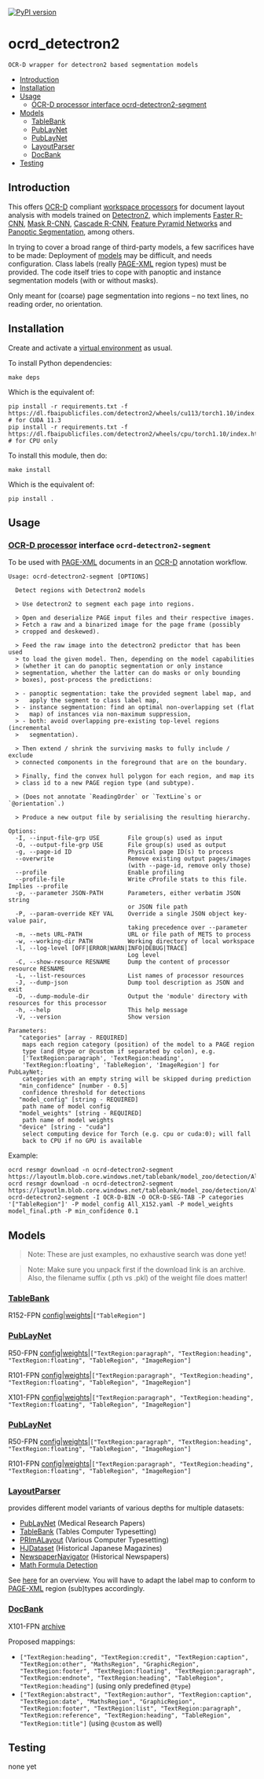 [![PyPI version](https://badge.fury.io/py/ocrd-detectron2.svg)](https://badge.fury.io/py/ocrd-detectron2)

# ocrd_detectron2

    OCR-D wrapper for detectron2 based segmentation models

  * [Introduction](#introduction)
  * [Installation](#installation)
  * [Usage](#usage)
     * [OCR-D processor interface ocrd-detectron2-segment](#ocr-d-processor-interface-ocrd-detectron2-segment)
  * [Models](#models)
     * [TableBank](#tablebank)
     * [PubLayNet](#publaynet)
     * [PubLayNet](#publaynet-1)
     * [LayoutParser](#layoutparser)
     * [DocBank](#docbank)
  * [Testing](#testing)

## Introduction

This offers [OCR-D](https://ocr-d.de) compliant [workspace processors](https://ocr-d.de/en/spec/cli) for document layout analysis with models trained on [Detectron2](https://github.com/facebookresearch/detectron2), which implements [Faster R-CNN](https://arxiv.org/abs/1506.01497), [Mask R-CNN](https://arxiv.org/abs/1703.06870), [Cascade R-CNN](https://arxiv.org/abs/1712.00726), [Feature Pyramid Networks](https://arxiv.org/abs/1612.03144) and [Panoptic Segmentation](https://arxiv.org/abs/1801.00868), among others.

In trying to cover a broad range of third-party models, a few sacrifices have to be made: Deployment of [models](#models) may be difficult, and needs configuration. Class labels (really [PAGE-XML](https://github.com/PRImA-Research-Lab/PAGE-XML) region types) must be provided. The code itself tries to cope with panoptic and instance segmentation models (with or without masks).

Only meant for (coarse) page segmentation into regions – no text lines, no reading order, no orientation.

## Installation

Create and activate a [virtual environment](https://packaging.python.org/tutorials/installing-packages/#creating-virtual-environments) as usual.

To install Python dependencies:

    make deps

Which is the equivalent of:

    pip install -r requirements.txt -f https://dl.fbaipublicfiles.com/detectron2/wheels/cu113/torch1.10/index.html # for CUDA 11.3
    pip install -r requirements.txt -f https://dl.fbaipublicfiles.com/detectron2/wheels/cpu/torch1.10/index.html # for CPU only

To install this module, then do:

    make install

Which is the equivalent of:

    pip install .

## Usage

### [OCR-D processor](https://ocr-d.de/en/spec/cli) interface `ocrd-detectron2-segment`

To be used with [PAGE-XML](https://github.com/PRImA-Research-Lab/PAGE-XML) documents in an [OCR-D](https://ocr-d.de/en/about) annotation workflow.

```
Usage: ocrd-detectron2-segment [OPTIONS]

  Detect regions with Detectron2 models

  > Use detectron2 to segment each page into regions.

  > Open and deserialize PAGE input files and their respective images.
  > Fetch a raw and a binarized image for the page frame (possibly
  > cropped and deskewed).

  > Feed the raw image into the detectron2 predictor that has been used
  > to load the given model. Then, depending on the model capabilities
  > (whether it can do panoptic segmentation or only instance
  > segmentation, whether the latter can do masks or only bounding
  > boxes), post-process the predictions:

  > - panoptic segmentation: take the provided segment label map, and
  >   apply the segment to class label map,
  > - instance segmentation: find an optimal non-overlapping set (flat
  >   map) of instances via non-maximum suppression,
  > - both: avoid overlapping pre-existing top-level regions (incremental
  >   segmentation).

  > Then extend / shrink the surviving masks to fully include / exclude
  > connected components in the foreground that are on the boundary.

  > Finally, find the convex hull polygon for each region, and map its
  > class id to a new PAGE region type (and subtype).

  > (Does not annotate `ReadingOrder` or `TextLine`s or `@orientation`.)

  > Produce a new output file by serialising the resulting hierarchy.

Options:
  -I, --input-file-grp USE        File group(s) used as input
  -O, --output-file-grp USE       File group(s) used as output
  -g, --page-id ID                Physical page ID(s) to process
  --overwrite                     Remove existing output pages/images
                                  (with --page-id, remove only those)
  --profile                       Enable profiling
  --profile-file                  Write cProfile stats to this file. Implies --profile
  -p, --parameter JSON-PATH       Parameters, either verbatim JSON string
                                  or JSON file path
  -P, --param-override KEY VAL    Override a single JSON object key-value pair,
                                  taking precedence over --parameter
  -m, --mets URL-PATH             URL or file path of METS to process
  -w, --working-dir PATH          Working directory of local workspace
  -l, --log-level [OFF|ERROR|WARN|INFO|DEBUG|TRACE]
                                  Log level
  -C, --show-resource RESNAME     Dump the content of processor resource RESNAME
  -L, --list-resources            List names of processor resources
  -J, --dump-json                 Dump tool description as JSON and exit
  -D, --dump-module-dir           Output the 'module' directory with resources for this processor
  -h, --help                      This help message
  -V, --version                   Show version

Parameters:
   "categories" [array - REQUIRED]
    maps each region category (position) of the model to a PAGE region
    type (and @type or @custom if separated by colon), e.g.
    ['TextRegion:paragraph', 'TextRegion:heading',
    'TextRegion:floating', 'TableRegion', 'ImageRegion'] for PubLayNet;
    categories with an empty string will be skipped during prediction
   "min_confidence" [number - 0.5]
    confidence threshold for detections
   "model_config" [string - REQUIRED]
    path name of model config
   "model_weights" [string - REQUIRED]
    path name of model weights
   "device" [string - "cuda"]
    select computing device for Torch (e.g. cpu or cuda:0); will fall
    back to CPU if no GPU is available
```

Example:

    ocrd resmgr download -n ocrd-detectron2-segment https://layoutlm.blob.core.windows.net/tablebank/model_zoo/detection/All_X152/All_X152.yaml
    ocrd resmgr download -n ocrd-detectron2-segment https://layoutlm.blob.core.windows.net/tablebank/model_zoo/detection/All_X152/model_final.pth
    ocrd-detectron2-segment -I OCR-D-BIN -O OCR-D-SEG-TAB -P categories '["TableRegion"]' -P model_config All_X152.yaml -P model_weights model_final.pth -P min_confidence 0.1

## Models

> Note: These are just examples, no exhaustive search was done yet!

> Note: Make sure you unpack first if the download link is an archive. Also, the filename suffix (.pth vs .pkl) of the weight file does matter!

### [TableBank](https://github.com/doc-analysis/TableBank)

R152-FPN [config](https://layoutlm.blob.core.windows.net/tablebank/model_zoo/detection/All_X152/All_X152.yaml)|[weights](https://layoutlm.blob.core.windows.net/tablebank/model_zoo/detection/All_X152/model_final.pth)|`["TableRegion"]`

### [PubLayNet](https://github.com/hpanwar08/detectron2)

R50-FPN [config](https://github.com/hpanwar08/detectron2/raw/master/configs/DLA_mask_rcnn_R_50_FPN_3x.yaml)|[weights](https://www.dropbox.com/sh/44ez171b2qaocd2/AAB0huidzzOXeo99QdplZRjua)|`["TextRegion:paragraph", "TextRegion:heading", "TextRegion:floating", "TableRegion", "ImageRegion"]`

R101-FPN [config](https://github.com/hpanwar08/detectron2/raw/master/configs/DLA_mask_rcnn_R_101_FPN_3x.yaml)|[weights](https://www.dropbox.com/sh/wgt9skz67usliei/AAD9n6qbsyMz1Y3CwpZpHXCpa)|`["TextRegion:paragraph", "TextRegion:heading", "TextRegion:floating", "TableRegion", "ImageRegion"]`

X101-FPN [config](https://github.com/hpanwar08/detectron2/raw/master/configs/DLA_mask_rcnn_X_101_32x8d_FPN_3x.yaml)|[weights](https://www.dropbox.com/sh/1098ym6vhad4zi6/AABe16eSdY_34KGp52W0ruwha)|`["TextRegion:paragraph", "TextRegion:heading", "TextRegion:floating", "TableRegion", "ImageRegion"]`

### [PubLayNet](https://github.com/JPLeoRX/detectron2-publaynet)

R50-FPN [config](https://github.com/facebookresearch/detectron2/blob/main/configs/COCO-InstanceSegmentation/mask_rcnn_R_50_FPN_3x.yaml)|[weights](https://keybase.pub/jpleorx/detectron2-publaynet/mask_rcnn_R_50_FPN_3x/model_final.pth)|`["TextRegion:paragraph", "TextRegion:heading", "TextRegion:floating", "TableRegion", "ImageRegion"]`

R101-FPN [config](https://github.com/facebookresearch/detectron2/blob/main/configs/COCO-InstanceSegmentation/mask_rcnn_R_101_FPN_3x.yaml)|[weights](https://keybase.pub/jpleorx/detectron2-publaynet/mask_rcnn_R_101_FPN_3x/model_final.pth)|`["TextRegion:paragraph", "TextRegion:heading", "TextRegion:floating", "TableRegion", "ImageRegion"]`

### [LayoutParser](https://github.com/Layout-Parser/layout-parser/blob/master/src/layoutparser/models/detectron2/catalog.py)

provides different model variants of various depths for multiple datasets:
- [PubLayNet](https://github.com/ibm-aur-nlp/PubLayNet) (Medical Research Papers)
- [TableBank](https://doc-analysis.github.io/tablebank-page/index.html) (Tables Computer Typesetting)
- [PRImALayout](https://www.primaresearch.org/dataset/) (Various Computer Typesetting)
- [HJDataset](https://dell-research-harvard.github.io/HJDataset/) (Historical Japanese Magazines)
- [NewspaperNavigator](https://news-navigator.labs.loc.gov/) (Historical Newspapers)
- [Math Formula Detection](http://transcriptorium.eu/~htrcontest/MathsICDAR2021/)

See [here](https://github.com/Layout-Parser/layout-parser/blob/master/docs/notes/modelzoo.md) for an overview. You will have to adapt the label map to conform to [PAGE-XML](https://github.com/PRImA-Research-Lab/PAGE-XML) region (sub)types accordingly.

### [DocBank](https://github.com/doc-analysis/DocBank/blob/master/MODEL_ZOO.md)

X101-FPN [archive](https://layoutlm.blob.core.windows.net/docbank/model_zoo/X101.zip)

Proposed mappings:
- `["TextRegion:heading", "TextRegion:credit", "TextRegion:caption", "TextRegion:other", "MathsRegion", "GraphicRegion", "TextRegion:footer", "TextRegion:floating", "TextRegion:paragraph", "TextRegion:endnote", "TextRegion:heading", "TableRegion", "TextRegion:heading"]` (using only predefined `@type`)
- `["TextRegion:abstract", "TextRegion:author", "TextRegion:caption", "TextRegion:date", "MathsRegion", "GraphicRegion", "TextRegion:footer", "TextRegion:list", "TextRegion:paragraph", "TextRegion:reference", "TextRegion:heading", "TableRegion", "TextRegion:title"]` (using `@custom` as well)

## Testing

none yet

